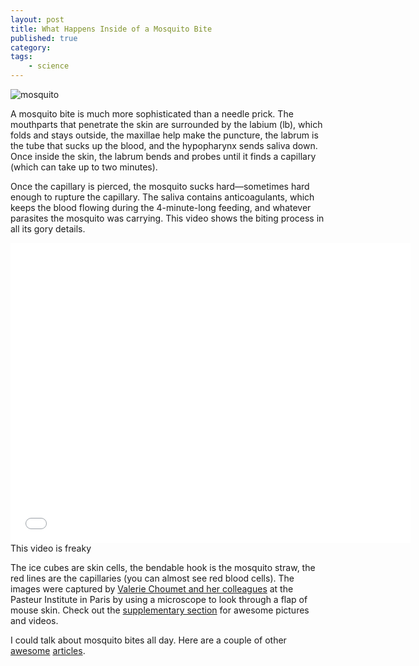 ```yaml
---
layout: post
title: What Happens Inside of a Mosquito Bite
published: true
category:
tags:
    - science
---
```


![mosquito](https://lh5.googleusercontent.com/-e2eDKxKdXhQ/Ukj7unNibYI/AAAAAAAAEgo/MjcF9ronqWI/w636-h824-no/mosquito-bite-picsbugman-bug-trivia-quiz-answer-8cjpkslo.jpg)

A mosquito bite is much more sophisticated than a needle prick. The mouthparts that penetrate the skin are surrounded by the labium (lb), which folds and stays outside, the maxillae help make the puncture, the labrum is the tube that sucks up the blood, and the hypopharynx sends saliva down. Once inside the skin, the labrum bends and probes until it finds a capillary (which can take up to two minutes).

<!--excerpt-->

Once the capillary is pierced, the mosquito sucks hard—sometimes hard enough to rupture the capillary. The saliva contains anticoagulants, which keeps the blood flowing during the 4-minute-long feeding, and whatever parasites the mosquito was carrying. This video shows the biting process in all its gory details.

<iframe width="640" height="480" src="//www.youtube.com/embed/MbXSPacvuak" frameborder="0" allowfullscreen></iframe>
<span class="caption">This video is freaky</span>

The ice cubes are skin cells, the bendable hook is the mosquito straw, the red lines are the capillaries (you can almost see red blood cells). The images were captured by [Valerie Choumet and her colleagues](http://www.plosone.org/article/info%3Adoi%2F10.1371%2Fjournal.pone.0050464) at the Pasteur Institute in Paris by using a microscope to look through a flap of mouse skin. Check out the [supplementary section](http://www.plosone.org/article/info%3Adoi%2F10.1371%2Fjournal.pone.0050464#s5) for awesome pictures and videos.

I could talk about mosquito bites all day. Here are a couple of other [awesome](http://www.nbcnews.com/id/3077327/ns/technology_and_science-science/t/how-mosquitoes-get-under-your-skin/#.UkjTO2RgaWY) [articles](http://phenomena.nationalgeographic.com/2013/08/06/heres-what-happens-inside-you-when-a-mosquito-bites/).
